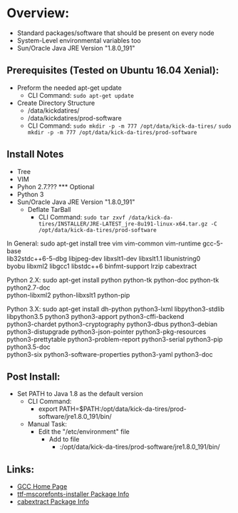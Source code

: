 # Overview:
- Standard packages/software that should be present on every node
- System-Level environmental variables too
- Sun/Oracle Java JRE Version "1.8.0_191"

## Prerequisites (Tested on Ubuntu 16.04 Xenial):
- Preform the needed apt-get update
  * CLI Command:
    `sudo apt-get update`
- Create Directory Structure
  * /data/kickdatires/
  * /data/kickdatires/prod-software
  * CLI Command:
    `sudo mkdir -p -m 777 /opt/data/kick-da-tires/`
    `sudo mkdir -p -m 777 /opt/data/kick-da-tires/prod-software`

## Install Notes
- Tree
- VIM
- Pyhon 2.7.???
  *** Optional
- Python 3
- Sun/Oracle Java JRE Version "1.8.0_191"
  * Deflate TarBall
    * CLI Command:
      `sudo tar zxvf /data/kick-da-tires/INSTALLER/JRE-LATEST_jre-8u191-linux-x64.tar.gz -C /opt/data/kick-da-tires/prod-software`


In General:
sudo apt-get install tree vim vim-common vim-runtime gcc-5-base \
lib32stdc++6-5-dbg libjpeg-dev libxslt1-dev libxslt1.1 libunistring0 \
byobu libxml2  libgcc1 libstdc++6 binfmt-support lrzip cabextract

Python 2.X:
sudo apt-get install python python-tk python-doc python-tk python2.7-doc \
python-libxml2 python-libxslt1 python-pip

Python 3.X:
sudo apt-get install dh-python python3-lxml libpython3-stdlib \
libpython3.5 python3 python3-apport python3-cffi-backend \
python3-chardet python3-cryptography python3-dbus python3-debian \
python3-distupgrade python3-json-pointer python3-pkg-resources \
python3-prettytable python3-problem-report python3-serial python3-pip python3.5-doc\
python3-six python3-software-properties python3-yaml python3-doc

## Post Install:
- Set PATH to Java 1.8 as the default version
  * CLI Command:
    * export PATH=$PATH:/opt/data/kick-da-tires/prod-software/jre1.8.0_191/bin/
  * Manual Task:
    * Edit the "/etc/environment" file
      * Add to file
        * :/opt/data/kick-da-tires/prod-software/jre1.8.0_191/bin/

## Links:
- [GCC Home Page](https://gcc.gnu.org/ "GCC Home Page")
- [ttf-mscorefonts-installer Package Info](https://packages.ubuntu.com/xenial/ttf-mscorefonts-installer "Ubuntu 16.04 Xenial Package Info for ttf-mscorefonts-installer")
- [cabextract Package Info](https://packages.ubuntu.com/xenial/cabextract "Ubuntu 16.04 Xenial Package Info for cabextract")
